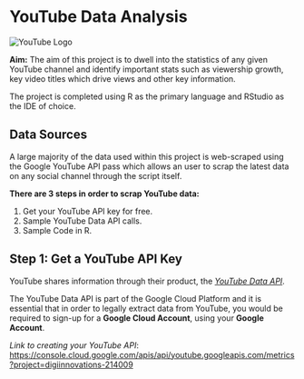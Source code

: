 # YouTube Data Analysis
![YouTube Logo](https://static.vecteezy.com/system/resources/previews/003/206/623/original/youtube-editorial-app-icon-free-vector.jpg)

**Aim:** The aim of this project is to dwell into the statistics of any given YouTube channel and identify important stats such as viewership growth, key video titles which drive views and other key information.  

The project is completed using R as the primary language and RStudio as the IDE of choice. 

## Data Sources

A large majority of the data used within this project is web-scraped using the Google YouTube API pass which allows an user to scrap the latest data on any social channel through the script itself.  

**There are 3 steps in order to scrap YouTube data:**

1. Get your YouTube API key for free.
2. Sample YouTube Data API calls.
3. Sample Code in R. 

## Step 1: Get a YouTube API Key 

YouTube shares information through their product, the <a href = "https://developers.google.com/youtube/v3/"><i>YouTube Data API</i></a>.

The YouTube Data API is part of the Google Cloud Platform and it is essential that in order to legally extract data from YouTube, you would be required to sign-up for a **Google Cloud Account**, using your **Google Account**.

*Link to creating your YouTube API*: https://console.cloud.google.com/apis/api/youtube.googleapis.com/metrics?project=digiinnovations-214009 







